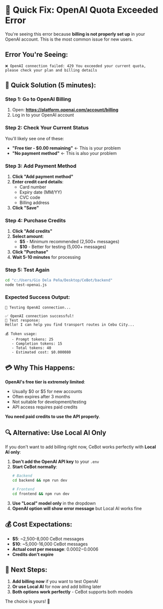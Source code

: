 # 🚨 Quick Fix: OpenAI Quota Exceeded Error

You're seeing this error because **billing is not properly set up** in your OpenAI account. This is the most common issue for new users.

## Error You're Seeing:
```
❌ OpenAI connection failed: 429 You exceeded your current quota, please check your plan and billing details
```

## 🚀 Quick Solution (5 minutes):

### Step 1: Go to OpenAI Billing
1. Open: **https://platform.openai.com/account/billing**
2. Log in to your OpenAI account

### Step 2: Check Your Current Status
You'll likely see one of these:
- **"Free tier - $0.00 remaining"** ← This is your problem
- **"No payment method"** ← This is also your problem

### Step 3: Add Payment Method
1. **Click "Add payment method"**
2. **Enter credit card details**:
   - Card number
   - Expiry date (MM/YY) 
   - CVC code
   - Billing address
3. **Click "Save"**

### Step 4: Purchase Credits
1. **Click "Add credits"**
2. **Select amount**:
   - **$5** - Minimum recommended (2,500+ messages)
   - **$10** - Better for testing (5,000+ messages)
3. **Click "Purchase"**
4. **Wait 5-10 minutes** for processing

### Step 5: Test Again
```bash
cd "c:/Users/Gio Dela Peña/Desktop/CeBot/backend"
node test-openai.js
```

### Expected Success Output:
```
🧪 Testing OpenAI connection...

✅ OpenAI connection successful!
📝 Test response:
Hello! I can help you find transport routes in Cebu City...

💰 Token usage:
   - Prompt tokens: 25
   - Completion tokens: 15
   - Total tokens: 40
   - Estimated cost: $0.000080
```

## 💳 Why This Happens:

**OpenAI's free tier is extremely limited**:
- Usually $0 or $5 for new accounts
- Often expires after 3 months
- Not suitable for development/testing
- API access requires paid credits

**You need paid credits to use the API properly**.

## 🔍 Alternative: Use Local AI Only

If you don't want to add billing right now, CeBot works perfectly with **Local AI only**:

1. **Don't add the OpenAI API key** to your `.env`
2. **Start CeBot normally**:
   ```bash
   # Backend
   cd backend && npm run dev
   
   # Frontend 
   cd frontend && npm run dev
   ```
3. **Use "Local" model only** in the dropdown
4. **OpenAI option will show error message** but Local AI works fine

## 💰 Cost Expectations:

- **$5**: ~2,500-8,000 CeBot messages
- **$10**: ~5,000-16,000 CeBot messages  
- **Actual cost per message**: $0.0002-$0.0006
- **Credits don't expire**

## 🎯 Next Steps:

1. **Add billing now** if you want to test OpenAI
2. **Or use Local AI** for now and add billing later
3. **Both options work perfectly** - CeBot supports both models

The choice is yours! 🚀
